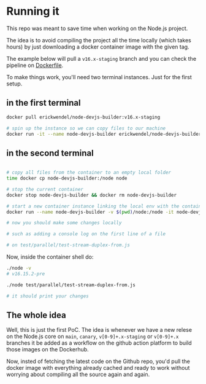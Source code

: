 # Running it

This repo was meant to save time when working on the Node.js project. 

The idea is to avoid compiling the project all the time locally (which takes hours) by just downloading a docker container image with the given tag.

The example below will pull a `v16.x-staging` branch and you can check the pipeline on [Dockerfile](./Dockerfile).

To make things work, you'll need two terminal instances. Just for the first setup. 

## in the first terminal 
```sh
docker pull erickwendel/node-devjs-builder:v16.x-staging

# spin up the instance so we can copy files to our machine
docker run -it --name node-devjs-builder erickwendel/node-devjs-builder:v16.x-staging bash
```

## in the second terminal
```sh

# copy all files from the container to an empty local folder
time docker cp node-devjs-builder:/node node

# stop the current container
docker stop node-devjs-builder && docker rm node-devjs-builder

# start a new container instance linking the local env with the container env
docker run --name node-devjs-builder -v $(pwd)/node:/node -it node-devjs-builder bash

# now you should make some changes locally 

# such as adding a console log on the first line of a file

# on test/parallel/test-stream-duplex-from.js 
```

Now, inside the container shell do:
```sh
./node -v
# v16.15.2-pre

./node test/parallel/test-stream-duplex-from.js

# it should print your changes
```


## The whole idea

Well, this is just the first PoC. The idea is whenever we have a new relese on the Node.js core on  `main`, `canary`, `v[0-9]+.x-staging` or `v[0-9]+.x` branches it be added as a workflow on the github action platform to build those images on the Dockerhub.

Now, insted of fetching the latest code on the Github repo, you'd pull the docker image with everything already cached and ready to work without worrying about compiling all the source again and again.



